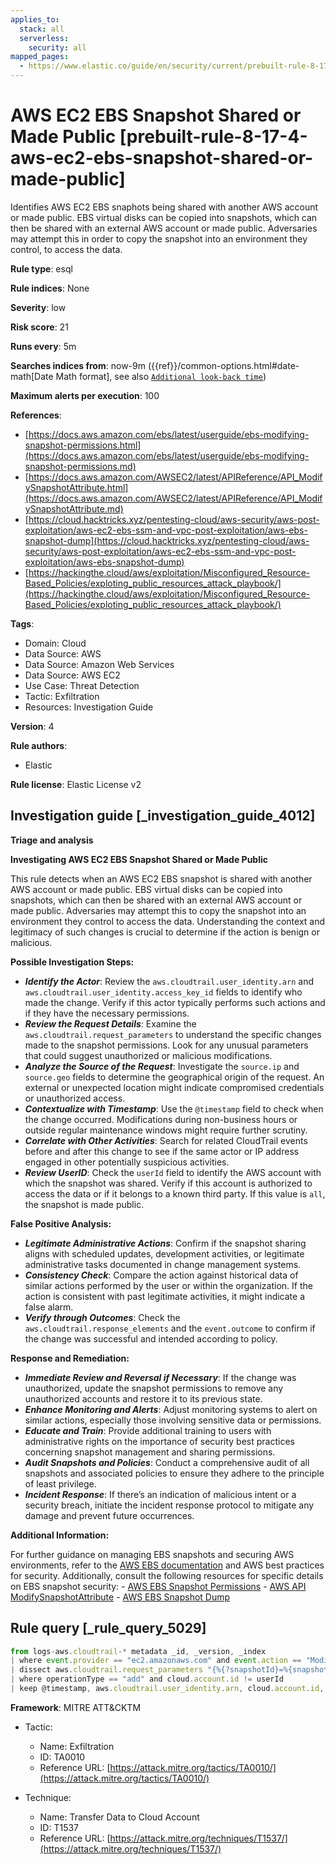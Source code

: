```yaml
---
applies_to:
  stack: all
  serverless:
    security: all
mapped_pages:
  - https://www.elastic.co/guide/en/security/current/prebuilt-rule-8-17-4-aws-ec2-ebs-snapshot-shared-or-made-public.html
---
```


# AWS EC2 EBS Snapshot Shared or Made Public [prebuilt-rule-8-17-4-aws-ec2-ebs-snapshot-shared-or-made-public]

Identifies AWS EC2 EBS snaphots being shared with another AWS account or made public. EBS virtual disks can be copied into snapshots, which can then be shared with an external AWS account or made public. Adversaries may attempt this in order to copy the snapshot into an environment they control, to access the data.

**Rule type**: esql

**Rule indices**: None

**Severity**: low

**Risk score**: 21

**Runs every**: 5m

**Searches indices from**: now-9m ({{ref}}/common-options.html#date-math[Date Math format], see also [`Additional look-back time`](docs-content://solutions/security/detect-and-alert/create-detection-rule.md#rule-schedule))

**Maximum alerts per execution**: 100

**References**:

* [https://docs.aws.amazon.com/ebs/latest/userguide/ebs-modifying-snapshot-permissions.html](https://docs.aws.amazon.com/ebs/latest/userguide/ebs-modifying-snapshot-permissions.md)
* [https://docs.aws.amazon.com/AWSEC2/latest/APIReference/API_ModifySnapshotAttribute.html](https://docs.aws.amazon.com/AWSEC2/latest/APIReference/API_ModifySnapshotAttribute.md)
* [https://cloud.hacktricks.xyz/pentesting-cloud/aws-security/aws-post-exploitation/aws-ec2-ebs-ssm-and-vpc-post-exploitation/aws-ebs-snapshot-dump](https://cloud.hacktricks.xyz/pentesting-cloud/aws-security/aws-post-exploitation/aws-ec2-ebs-ssm-and-vpc-post-exploitation/aws-ebs-snapshot-dump)
* [https://hackingthe.cloud/aws/exploitation/Misconfigured_Resource-Based_Policies/exploting_public_resources_attack_playbook/](https://hackingthe.cloud/aws/exploitation/Misconfigured_Resource-Based_Policies/exploting_public_resources_attack_playbook/)

**Tags**:

* Domain: Cloud
* Data Source: AWS
* Data Source: Amazon Web Services
* Data Source: AWS EC2
* Use Case: Threat Detection
* Tactic: Exfiltration
* Resources: Investigation Guide

**Version**: 4

**Rule authors**:

* Elastic

**Rule license**: Elastic License v2

## Investigation guide [_investigation_guide_4012]

**Triage and analysis**

**Investigating AWS EC2 EBS Snapshot Shared or Made Public**

This rule detects when an AWS EC2 EBS snapshot is shared with another AWS account or made public. EBS virtual disks can be copied into snapshots, which can then be shared with an external AWS account or made public. Adversaries may attempt this to copy the snapshot into an environment they control to access the data. Understanding the context and legitimacy of such changes is crucial to determine if the action is benign or malicious.

**Possible Investigation Steps:**

* ***Identify the Actor***: Review the `aws.cloudtrail.user_identity.arn` and `aws.cloudtrail.user_identity.access_key_id` fields to identify who made the change. Verify if this actor typically performs such actions and if they have the necessary permissions.
* ***Review the Request Details***: Examine the `aws.cloudtrail.request_parameters` to understand the specific changes made to the snapshot permissions. Look for any unusual parameters that could suggest unauthorized or malicious modifications.
* ***Analyze the Source of the Request***: Investigate the `source.ip` and `source.geo` fields to determine the geographical origin of the request. An external or unexpected location might indicate compromised credentials or unauthorized access.
* ***Contextualize with Timestamp***: Use the `@timestamp` field to check when the change occurred. Modifications during non-business hours or outside regular maintenance windows might require further scrutiny.
* ***Correlate with Other Activities***: Search for related CloudTrail events before and after this change to see if the same actor or IP address engaged in other potentially suspicious activities.
* ***Review UserID***: Check the `userId` field to identify the AWS account with which the snapshot was shared. Verify if this account is authorized to access the data or if it belongs to a known third party. If this value is `all`, the snapshot is made public.

**False Positive Analysis:**

* ***Legitimate Administrative Actions***: Confirm if the snapshot sharing aligns with scheduled updates, development activities, or legitimate administrative tasks documented in change management systems.
* ***Consistency Check***: Compare the action against historical data of similar actions performed by the user or within the organization. If the action is consistent with past legitimate activities, it might indicate a false alarm.
* ***Verify through Outcomes***: Check the `aws.cloudtrail.response_elements` and the `event.outcome` to confirm if the change was successful and intended according to policy.

**Response and Remediation:**

* ***Immediate Review and Reversal if Necessary***: If the change was unauthorized, update the snapshot permissions to remove any unauthorized accounts and restore it to its previous state.
* ***Enhance Monitoring and Alerts***: Adjust monitoring systems to alert on similar actions, especially those involving sensitive data or permissions.
* ***Educate and Train***: Provide additional training to users with administrative rights on the importance of security best practices concerning snapshot management and sharing permissions.
* ***Audit Snapshots and Policies***: Conduct a comprehensive audit of all snapshots and associated policies to ensure they adhere to the principle of least privilege.
* ***Incident Response***: If there’s an indication of malicious intent or a security breach, initiate the incident response protocol to mitigate any damage and prevent future occurrences.

**Additional Information:**

For further guidance on managing EBS snapshots and securing AWS environments, refer to the [AWS EBS documentation](https://docs.aws.amazon.com/ebs/latest/userguide/ebs-modifying-snapshot-permissions.md) and AWS best practices for security. Additionally, consult the following resources for specific details on EBS snapshot security: - [AWS EBS Snapshot Permissions](https://docs.aws.amazon.com/ebs/latest/userguide/ebs-modifying-snapshot-permissions.md) - [AWS API ModifySnapshotAttribute](https://docs.aws.amazon.com/AWSEC2/latest/APIReference/API_ModifySnapshotAttribute.md) - [AWS EBS Snapshot Dump](https://cloud.hacktricks.xyz/pentesting-cloud/aws-security/aws-post-exploitation/aws-ec2-ebs-ssm-and-vpc-post-exploitation/aws-ebs-snapshot-dump)


## Rule query [_rule_query_5029]

```js
from logs-aws.cloudtrail-* metadata _id, _version, _index
| where event.provider == "ec2.amazonaws.com" and event.action == "ModifySnapshotAttribute" and event.outcome == "success"
| dissect aws.cloudtrail.request_parameters "{%{?snapshotId}=%{snapshotId},%{?attributeType}=%{attributeType},%{?createVolumePermission}={%{operationType}={%{?items}=[{%{?userId}=%{userId}}]}}}"
| where operationType == "add" and cloud.account.id != userId
| keep @timestamp, aws.cloudtrail.user_identity.arn, cloud.account.id, event.action, snapshotId, attributeType, operationType, userId
```

**Framework**: MITRE ATT&CKTM

* Tactic:

    * Name: Exfiltration
    * ID: TA0010
    * Reference URL: [https://attack.mitre.org/tactics/TA0010/](https://attack.mitre.org/tactics/TA0010/)

* Technique:

    * Name: Transfer Data to Cloud Account
    * ID: T1537
    * Reference URL: [https://attack.mitre.org/techniques/T1537/](https://attack.mitre.org/techniques/T1537/)



